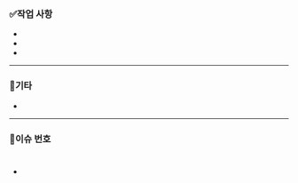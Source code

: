 <!-- 위에 커밋내용 아래에 정리해주시면 됩니다. -->
### ✅작업 사항 <!-- 작업 내용 적어주세요 -->

- 
- 
- 
***
### 🎻기타
<!-- 기타 설명내용 적어주세요 --> <!-- 없을시 삭제 바람 -->

- 

***
### 🧩이슈 번호
<!-- 이슈 번호를 작성해주세요 ex) #23 -->
- #
